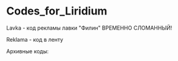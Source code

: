 # Codes_for_Liridium
Lavka - код рекламы лавки "Филин"
ВРЕМЕННО СЛОМАННЫЙ!

Reklama - код в ленту 

Архивные коды:
